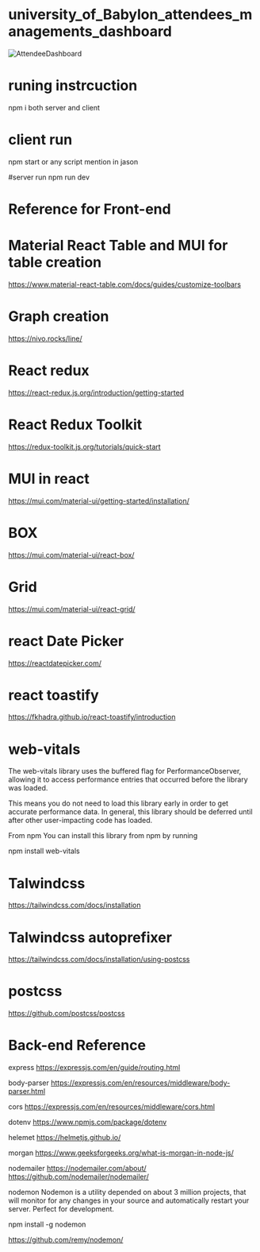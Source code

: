 # university_of_Babylon_attendees_managements_dashboard

![AttendeeDashboard](https://github.com/CoorayNTL/university_of_Babylon_attendees_managements_dashboard/assets/96631498/f19cc358-b324-43c1-a095-d06b0a80bfd0)

# runing instrcuction 
npm i both server and client

# client run
npm start or any script mention in jason 

#server run
npm run dev


# Reference for Front-end

# Material React Table and MUI for table creation
https://www.material-react-table.com/docs/guides/customize-toolbars

# Graph creation
https://nivo.rocks/line/

# React redux
https://react-redux.js.org/introduction/getting-started

# React Redux Toolkit
https://redux-toolkit.js.org/tutorials/quick-start

# MUI in react
https://mui.com/material-ui/getting-started/installation/

# BOX
https://mui.com/material-ui/react-box/

# Grid
https://mui.com/material-ui/react-grid/


# react Date Picker
https://reactdatepicker.com/

# react toastify
https://fkhadra.github.io/react-toastify/introduction

# web-vitals
The web-vitals library uses the buffered flag for PerformanceObserver, allowing it to access performance entries that occurred before the library was loaded.

This means you do not need to load this library early in order to get accurate performance data. In general, this library should be deferred until after other user-impacting code has loaded.

From npm
You can install this library from npm by running

npm install web-vitals

# Talwindcss
https://tailwindcss.com/docs/installation

# Talwindcss autoprefixer
https://tailwindcss.com/docs/installation/using-postcss

# postcss
https://github.com/postcss/postcss


# Back-end Reference
express
https://expressjs.com/en/guide/routing.html

body-parser
https://expressjs.com/en/resources/middleware/body-parser.html

cors
https://expressjs.com/en/resources/middleware/cors.html

dotenv
https://www.npmjs.com/package/dotenv

helemet
https://helmetjs.github.io/

morgan
https://www.geeksforgeeks.org/what-is-morgan-in-node-js/

nodemailer
https://nodemailer.com/about/
https://github.com/nodemailer/nodemailer/

nodemon
Nodemon is a utility depended on about 3 million projects, 
that will monitor for any changes in your source and automatically restart your server.
Perfect for development.

npm install -g nodemon

https://github.com/remy/nodemon/
